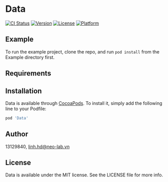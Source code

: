 # Data

[![CI Status](https://img.shields.io/travis/13129840/Data.svg?style=flat)](https://travis-ci.org/13129840/Data)
[![Version](https://img.shields.io/cocoapods/v/Data.svg?style=flat)](https://cocoapods.org/pods/Data)
[![License](https://img.shields.io/cocoapods/l/Data.svg?style=flat)](https://cocoapods.org/pods/Data)
[![Platform](https://img.shields.io/cocoapods/p/Data.svg?style=flat)](https://cocoapods.org/pods/Data)

## Example

To run the example project, clone the repo, and run `pod install` from the Example directory first.

## Requirements

## Installation

Data is available through [CocoaPods](https://cocoapods.org). To install
it, simply add the following line to your Podfile:

```ruby
pod 'Data'
```

## Author

13129840, linh.hd@neo-lab.vn

## License

Data is available under the MIT license. See the LICENSE file for more info.
